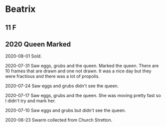 # Beatrix

## 11 F

## 2020 Queen Marked

2020-08-01 Sold.

2020-07-31 Saw eggs, grubs and the queen.  Marked the queen.  There are 10 frames that are drawn and one not drawn.  It was a nice day but they were fractious and there was a lot of propolis.

2020-07-24 Saw eggs and grubs didn't see the queen.

2020-07-17 Saw eggs, grubs and the queen.  She was moving pretty fast so I didn't try and mark her. 

2020-07-10 Saw eggs and grubs but didn't see the queen. 

2020-06-23 Swarm collected from Church Stretton.
